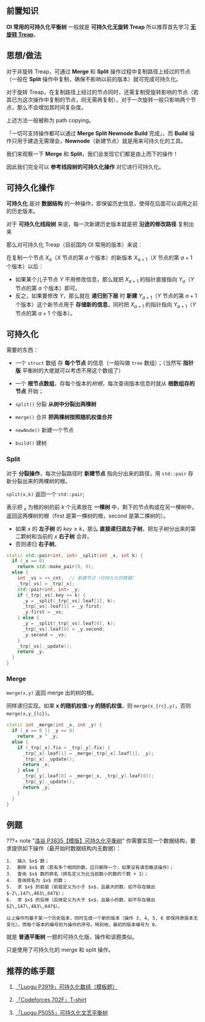 ## 前置知识

**OI 常用的可持久化平衡树** 一般就是 **可持久化无旋转 Treap** 所以推荐首先学习 [**无旋转 Treap**](./treap.md)。

## 思想/做法

对于非旋转 Treap，可通过 **Merge** 和 **Split** 操作过程中复制路径上经过的节点（一般在 **Split** 操作中复制，确保不影响以前的版本）就可完成可持久化。

对于旋转 Treap，在复制路径上经过的节点同时，还需复制受旋转影响的节点（若其已为这次操作中复制的节点，则无需再复制），对于一次旋转一般只影响两个节点，那么不会增加其时间复杂度。

上述方法一般被称为 path copying。

「一切可支持操作都可以通过 **Merge Split Newnode Build** 完成」，而 **Build** 操作只用于建造无需理会，**Newnode**（新建节点）就是用来可持久化的工具。

我们来观察一下 **Merge** 和 **Split**，我们会发现它们都是由上而下的操作！

因此我们完全可以 **参考线段树的可持久化操作** 对它进行可持久化。

## 可持久化操作

**可持久化** 是对 **数据结构** 的一种操作，即保留历史信息，使得在后面可以调用之前的历史版本。

对于 **可持久化线段树** 来说，每一次新建历史版本就是把 **沿途的修改路径** 复制出来

那么对可持久化 Treap（目前国内 OI 常用的版本）来说：

在复制一个节点 $X_{a}$（$X$ 节点的第 $a$ 个版本）的新版本 $X_{a+1}$（$X$ 节点的第 $a+1$ 个版本）以后：

-   如果某个儿子节点 $Y$ 不用修改信息，那么就把 $X_{a+1}$ 的指针直接指向 $Y_{a}$（$Y$ 节点的第 $a$ 个版本）即可。
-   反之，如果要修改 $Y$，那么就在 **递归到下层** 时 **新建**  $Y_{a+1}$（$Y$ 节点的第 $a+1$ 个版本）这个新节点用于 **存储新的信息**，同时把 $X_{a+1}$ 的指针指向 $Y_{a+1}$（$Y$ 节点的第 $a+1$ 个版本）。

## 可持久化

需要的东西：

-   一个 `struct` 数组 存 **每个节点** 的信息（一般叫做 `tree` 数组）；（当然写 **指针版** 平衡树的大佬就可以考虑不用这个数组了）

-   一个 **根节点数组**，存每个版本的*树根*，每次查询版本信息时就从 **根数组存的节点** 开始；

-   `split()` 分裂 **从树中分裂出两棵树**

-   `merge()` 合并 **把两棵树按照随机权值合并**

-   `newNode()` 新建一个节点

-   `build()` 建树

### Split

对于 **分裂操作**，每次分裂路径时 **新建节点** 指向分出来的路径，用 `std::pair` 存新分裂出来的两棵树的根。

`split(x,k)` 返回一个 `std::pair`;

表示把 $_x$ 为根的树的前 $k$ 个元素放在 **一棵树** 中，剩下的节点构成在另一棵树中，返回这两棵树的根（first 是第一棵树的根，second 是第二棵树的）。

-   如果 $x$ 的 **左子树** 的 $key \geq k$，那么 **直接递归进左子树**，把左子树分出来的第二颗树和当前的 $x$  **右子树** 合并。
-   否则递归 **右子树**。

```cpp
static std::pair<int, int> _split(int _x, int k) {
  if (_x == 0)
    return std::make_pair(0, 0);
  else {
    int _vs = ++_cnt;  // 新建节点（可持久化的精髓）
    _trp[_vs] = _trp[_x];
    std::pair<int, int> _y;
    if (_trp[_vs].key <= k) {
      _y = _split(_trp[_vs].leaf[1], k);
      _trp[_vs].leaf[1] = _y.first;
      _y.first = _vs;
    } else {
      _y = _split(_trp[_vs].leaf[0], k);
      _trp[_vs].leaf[0] = _y.second;
      _y.second = _vs;
    }
    _trp[_vs]._update();
    return _y;
  }
}
```

### Merge

`merge(x,y)` 返回 merge 出的树的根。

同样递归实现。如果 **x 的随机权值**>**y 的随机权值**，则 `merge(x_{rc},y)`，否则 `merge(x,y_{lc})`。

```cpp
static int _merge(int _x, int _y) {
  if (_x == 0 || _y == 0)
    return _x ^ _y;
  else {
    if (_trp[_x].fix < _trp[_y].fix) {
      _trp[_x].leaf[1] = _merge(_trp[_x].leaf[1], _y);
      _trp[_x]._update();
      return _x;
    } else {
      _trp[_y].leaf[0] = _merge(_x, _trp[_y].leaf[0]);
      _trp[_y]._update();
      return _y;
    }
  }
}
```

## 例题

???+ note "[洛谷 P3835【模版】可持久化平衡树](https://www.luogu.com.cn/problem/P3835)"
    你需要实现一个数据结构，要求提供如下操作（最开始时数据结构内无数据）：
    
    1.  插入 $x$ 数；
    2.  删除 $x$ 数（若有多个相同的数，应只删除一个，如果没有请忽略该操作）；
    3.  查询 $x$ 数的排名（排名定义为比当前数小的数的个数 + 1）；
    4.  查询排名为 $x$ 的数；
    5.  求 $x$ 的前驱（前驱定义为小于 $x$，且最大的数，如不存在输出 $-2\,147\,483\,647$）；
    6.  求 $x$ 的后继（后继定义为大于 $x$，且最小的数，如不存在输出 $2\,147\,483\,647$）。
    
    以上操作均基于某一个历史版本，同时生成一个新的版本（操作 3, 4, 5, 6 即保持原版本无变化）。而每个版本的编号则为操作的序号。特别地，最初的版本编号为 0。

就是 **普通平衡树** 一题的可持久化版，操作和该题类似。

只是使用了可持久化的 merge 和 split 操作。

## 推荐的练手题

1.  [「Luogu P3919」可持久化数组（模板题）](https://www.luogu.com.cn/problem/P3919)

2.  [「Codeforces 702F」T-shirt](http://codeforces.com/problemset/problem/702/F)

3.  [「Luogu P5055」可持久化文艺平衡树](https://www.luogu.com.cn/problem/P5055)
